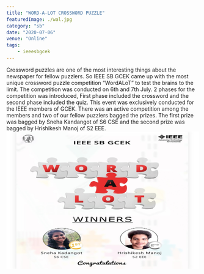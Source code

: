 ```yaml
---
title: "WORD-A-LOT CROSSWORD PUZZLE"
featuredImage: ./wal.jpg
category: "sb"
date: "2020-07-06"
venue: "Online"
tags:
    - ieeesbgcek
---
```

Crossword puzzles are one of the most interesting things about the newspaper for fellow puzzlers. So IEEE SB GCEK came up with the most unique crossword puzzle competition “WordALoT” to test the brains to the limit. The competition was conducted on 6th and 7th July. 2 phases for the competition was introduced, First phase included the crossword and the second phase included the quiz. This event was exclusively conducted for the IEEE members of GCEK. There was an active competition among the members and two of our fellow puzzlers bagged the prizes. The first prize was bagged by Sneha Kandangot of S6 CSE and the second prize was bagged by Hrishikesh Manoj of S2 EEE.
![WordALot](./wal1.jpg)
